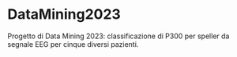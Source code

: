 # DataMining2023
Progetto di Data Mining 2023: classificazione di P300 per speller da segnale EEG per cinque diversi pazienti. 
